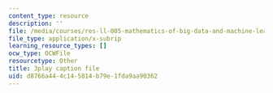 ```yaml
---
content_type: resource
description: ''
file: /media/courses/res-ll-005-mathematics-of-big-data-and-machine-learning-january-iap-2020/d8766a444c145814b79e1fda9aa90362_2DDjHvH8d2k.vtt
file_type: application/x-subrip
learning_resource_types: []
ocw_type: OCWFile
resourcetype: Other
title: 3play caption file
uid: d8766a44-4c14-5814-b79e-1fda9aa90362
---
```

